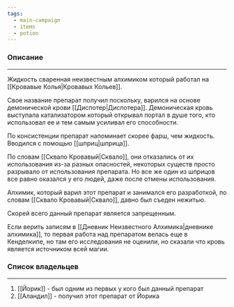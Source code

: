 ```yaml
---
tags:
  - main-campaign
  - items
  - potion
---
```

### Описание
---
Жидкость сваренная неизвестным алхимиком который работал на [[Кровавые Колья|Кровавых Кольев]].  

Свое название препарат получил поскольку, варился на основе демонической крови [[Диспотер|Диспотера]]. Демоническая кровь выступала катализатором который открывал портал в душе того, кто использовал ее и тем самым усиливал его способности.  

По консистенции препарат напоминает скорее фарш, чем жидкость. Вводился с помощью [[шприц|шприца]].  

По словам [[Сквало Кровавый|Сквало]], они отказались от их использования из-за разных опасностей, некоторых существ просто разрывало от использования препарата. Но все же один из шприцов все равно оказался у его людей, даже после отмены использования.  

Алхимик, который варил этот препарат и занимался его разработкой, по словам [[Сквало Кровавый|Сквало]], давно был съеден нежитью.  

Скорей всего данный препарат является запрещенным.  

Если верить записям в [[Дневник Неизвестного Алхимика|дневнике алхимика]], то первая работа над препаратом велась еще в Кенделкипе, но там его исследования не оценили, но сказали что кровь является источником всей магии.  

### Список владельцев
---
1. [[Йорик]] - был одним из первых у кого был данный препарат  
2. [[Аландил]] - получил этот препарат от Йорика  
